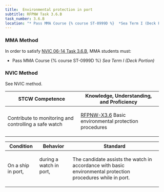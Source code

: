 ```yaml
---
title:  Environmental protection in port
subtitle: RFPNW Task 3.6.B 
task_number: 3.6.B
location: "* Pass MMA Course {% course ST-0999D %}  *Sea Term I (Deck Portion)*" 
---
```



### MMA Method

In order to satisfy  [NVIC 06-14  Task  3.6.B]({{site.baseurl}}/assets/images/nvic-06-14.pdf), MMA students must:

* Pass MMA Course {% course ST-0999D %}  *Sea Term I (Deck Portion)*


### NVIC Method

<a onclick="togglevisibility('nvic_methods')" >See NVIC method.</a>

<div id='nvic_methods' class='hide'>

<table>
<thead>
<tr>
<th class='forty'> STCW Competence </th>
<th class='sixty'> Knowledge, Understanding, and Proficiency </th>
</tr>
</thead>




<tbody>
<tr><td markdown='1'>

Contribute to monitoring and controlling a safe watch

</td><td markdown='1'>

[RFPNW-X3.6](../../tables/24.html#RFPNW-X3.6) Basic environmental protection procedures

</td></tr>


</tbody>
</table>


<table>
<thead>
<tr><th class='twenty'>  Condition </th><th class='twenty'> Behavior </th><th  class='sixty'>Standard </th></tr>
</thead>
<tbody >



<tr><td markdown='1'>

On a ship in port,

</td><td markdown='1'>

during a watch in port,

<br>

<div class="tooltip">
<span class="tooltiptext">
</span>
</div>


</td><td markdown='1'>

The candidate assists the watch in accordance with basic environmental protection procedures while in port.

</td></tr>
</tbody>
</table>
</div>
